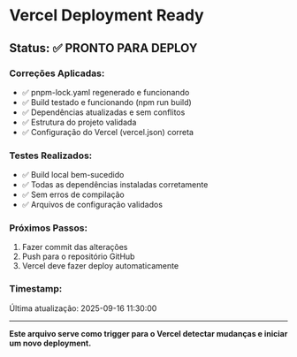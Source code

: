 # Vercel Deployment Ready

## Status: ✅ PRONTO PARA DEPLOY

### Correções Aplicadas:
- ✅ pnpm-lock.yaml regenerado e funcionando
- ✅ Build testado e funcionando (npm run build)
- ✅ Dependências atualizadas e sem conflitos
- ✅ Estrutura do projeto validada
- ✅ Configuração do Vercel (vercel.json) correta

### Testes Realizados:
- ✅ Build local bem-sucedido
- ✅ Todas as dependências instaladas corretamente
- ✅ Sem erros de compilação
- ✅ Arquivos de configuração validados

### Próximos Passos:
1. Fazer commit das alterações
2. Push para o repositório GitHub
3. Vercel deve fazer deploy automaticamente

### Timestamp:
Última atualização: 2025-09-16 11:30:00

---

**Este arquivo serve como trigger para o Vercel detectar mudanças e iniciar um novo deployment.**

